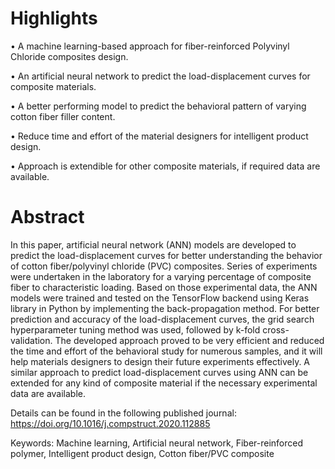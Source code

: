 # Highlights
• A machine learning-based approach for fiber-reinforced Polyvinyl Chloride composites design.

• An artificial neural network to predict the load-displacement curves for composite materials.

• A better performing model to predict the behavioral pattern of varying cotton fiber filler content.

• Reduce time and effort of the material designers for intelligent product design.

• Approach is extendible for other composite materials, if required data are available.

# Abstract

In this paper, artificial neural network (ANN) models are developed to predict the load-displacement curves for better understanding the behavior of cotton fiber/polyvinyl chloride (PVC) composites. Series of experiments were undertaken in the laboratory for a varying percentage of composite fiber to characteristic loading. Based on those experimental data, the ANN models were trained and tested on the TensorFlow backend using Keras library in Python by implementing the back-propagation method. For better prediction and accuracy of the load-displacement curves, the grid search hyperparameter tuning method was used, followed by k-fold cross-validation. The developed approach proved to be very efficient and reduced the time and effort of the behavioral study for numerous samples, and it will help materials designers to design their future experiments effectively. A similar approach to predict load-displacement curves using ANN can be extended for any kind of composite material if the necessary experimental data are available.

Details can be found in the following published journal: https://doi.org/10.1016/j.compstruct.2020.112885

Keywords: Machine learning, Artificial neural network, Fiber-reinforced polymer, Intelligent product design, Cotton fiber/PVC composite
